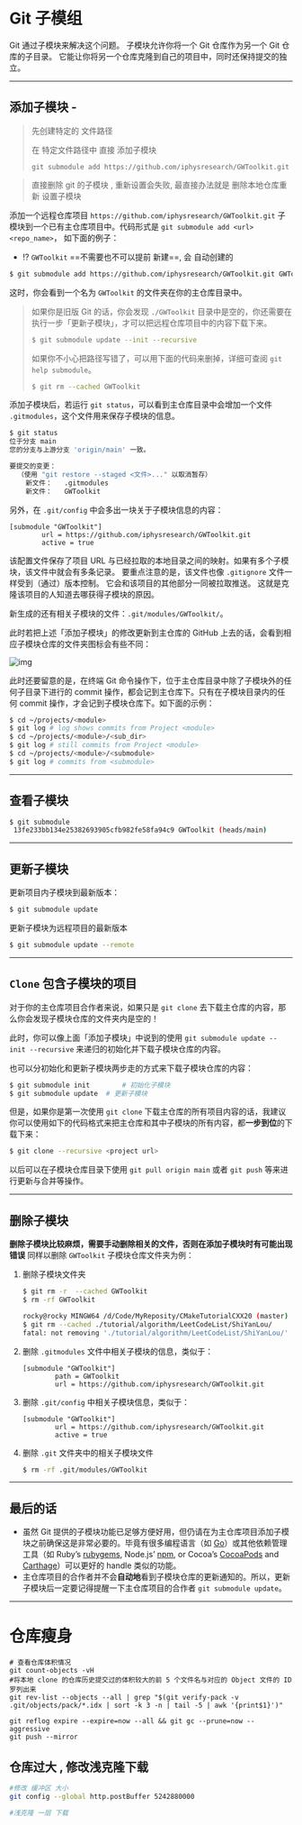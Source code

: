 # Git 子模组 

Git 通过子模块来解决这个问题。 子模块允许你将一个 Git 仓库作为另一个 Git 仓库的子目录。 它能让你将另一个仓库克隆到自己的项目中，同时还保持提交的独立。

------

## 添加子模块 -



>  先创建特定的 文件路径
>
> 在 特定文件路径中 直接   添加子模块 
>
> ```
> git submodule add https://github.com/iphysresearch/GWToolkit.git
> ```



> 直接删除 git 的子模块 , 重新设置会失败, 最直接办法就是 删除本地仓库重新 设置子模块 





添加一个远程仓库项目 `https://github.com/iphysresearch/GWToolkit.git` 子模块到一个已有主仓库项目中。代码形式是 `git submodule add <url> <repo_name>`， 如下面的例子：

* :interrobang:   `GWToolkit` ==不需要也不可以提前 新建==, 会 自动创建的 

```bash
$ git submodule add https://github.com/iphysresearch/GWToolkit.git GWToolkit
```

这时，你会看到一个名为 `GWToolkit` 的文件夹在你的主仓库目录中。

> 如果你是旧版 Git 的话，你会发现 `./GWToolkit` 目录中是空的，你还需要在执行一步「更新子模块」，才可以把远程仓库项目中的内容下载下来。
>
> ```bash
> $ git submodule update --init --recursive
> ```
>
> 如果你不小心把路径写错了，可以用下面的代码来删掉，详细可查阅 `git help submodule`。
>
> ```bash
> $ git rm --cached GWToolkit
> ```

添加子模块后，若运行 `git status`，可以看到主仓库目录中会增加一个文件 `.gitmodules`，这个文件用来保存子模块的信息。

```bash
$ git status
位于分支 main
您的分支与上游分支 'origin/main' 一致。

要提交的变更：
  （使用 "git restore --staged <文件>..." 以取消暂存）
	新文件：   .gitmodules
	新文件：   GWToolkit
```

另外，在 `.git/config` 中会多出一块关于子模块信息的内容：

```fallback
[submodule "GWToolkit"]
        url = https://github.com/iphysresearch/GWToolkit.git
        active = true
```

该配置文件保存了项目 URL 与已经拉取的本地目录之间的映射。如果有多个子模块，该文件中就会有多条记录。 要重点注意的是，该文件也像 `.gitignore` 文件一样受到（通过）版本控制。 它会和该项目的其他部分一同被拉取推送。 这就是克隆该项目的人知道去哪获得子模块的原因。

新生成的还有相关子模块的文件：`.git/modules/GWToolkit/`。

此时若把上述「添加子模块」的修改更新到主仓库的 GitHub 上去的话，会看到相应子模块仓库的文件夹图标会有些不同：



![img](https://raw.githubusercontent.com/Rocky-houjinsong/PictureBed/main/img202404260930165.png?token=ANVNPPMJML3XMS7OKYQ7UK3GFMCAM)



此时还要留意的是，在终端 Git 命令操作下，位于主仓库目录中除了子模块外的任何子目录下进行的 commit 操作，都会记到主仓库下。只有在子模块目录内的任何 commit 操作，才会记到子模块仓库下。如下面的示例：

```bash
$ cd ~/projects/<module>
$ git log # log shows commits from Project <module>
$ cd ~/projects/<module>/<sub_dir>
$ git log # still commits from Project <module>
$ cd ~/projects/<module>/<submodule>
$ git log # commits from <submodule>
```

------

## 查看子模块

```bash
$ git submodule
 13fe233bb134e25382693905cfb982fe58fa94c9 GWToolkit (heads/main)
```

------

## 更新子模块

更新项目内子模块到最新版本：

```bash
$ git submodule update
```

更新子模块为远程项目的最新版本

```bash
$ git submodule update --remote
```

------

## `Clone` 包含子模块的项目

对于你的主仓库项目合作者来说，如果只是 `git clone` 去下载主仓库的内容，那么你会发现子模块仓库的文件夹内是空的！

此时，你可以像上面「添加子模块」中说到的使用 `git submodule update --init --recursive` 来递归的初始化并下载子模块仓库的内容。

也可以分初始化和更新子模块两步走的方式来下载子模块仓库的内容：

```bash
$ git submodule init		# 初始化子模块
$ git submodule update	# 更新子模块
```

但是，如果你是第一次使用 `git clone` 下载主仓库的所有项目内容的话，我建议你可以使用如下的代码格式来把主仓库和其中子模块的所有内容，都**一步到位**的下载下来：

```bash
$ git clone --recursive <project url>
```

以后可以在子模块仓库目录下使用 `git pull origin main` 或者 `git push` 等来进行更新与合并等操作。

------

## 删除子模块

**删除子模块比较麻烦，需要手动删除相关的文件，否则在添加子模块时有可能出现错误** 同样以删除 `GWToolkit` 子模块仓库文件夹为例：

1. 删除子模块文件夹

   ```bash
   $ git rm -r  --cached GWToolkit
   $ rm -rf GWToolkit
   
   rocky@rocky MINGW64 /d/Code/MyReposity/CMakeTutorialCXX20 (master)
   $ git rm --cached ./tutorial/algorithm/LeetCodeList/ShiYanLou/
   fatal: not removing './tutorial/algorithm/LeetCodeList/ShiYanLou/' recursively without -r
   
   ```

2. 删除 `.gitmodules` 文件中相关子模块的信息，类似于：

   ```fallback
   [submodule "GWToolkit"]
           path = GWToolkit
           url = https://github.com/iphysresearch/GWToolkit.git
   ```

3. 删除 `.git/config` 中相关子模块信息，类似于：

   ```fallback
   [submodule "GWToolkit"]
           url = https://github.com/iphysresearch/GWToolkit.git
           active = true
   ```

4. 删除 `.git` 文件夹中的相关子模块文件

   ```bash
   $ rm -rf .git/modules/GWToolkit
   ```

------

## 最后的话

- 虽然 Git 提供的子模块功能已足够方便好用，但仍请在为主仓库项目添加子模块之前确保这是非常必要的。毕竟有很多编程语言（如 [Go](https://golang.org/)）或其他依赖管理工具（如 Ruby’s [rubygems](http://guides.rubygems.org/), Node.js’ [npm](https://docs.npmjs.com/getting-started/what-is-npm), or Cocoa’s [CocoaPods](https://cocoapods.org/about) and [Carthage](https://github.com/Carthage/Carthage)）可以更好的 handle 类似的功能。
- 主仓库项目的合作者并不会**自动地**看到子模块仓库的更新通知的。所以，更新子模块后一定要记得提醒一下主仓库项目的合作者 `git submodule update`。



----

# 仓库瘦身



```shell
# 查看仓库体积情况
git count-objects -vH
#将本地 clone 的仓库历史提交过的体积较大的前 5 个文件名与对应的 Object 文件的 ID 罗列出来
git rev-list --objects --all | grep "$(git verify-pack -v .git/objects/pack/*.idx | sort -k 3 -n | tail -5 | awk '{print$1}')"

git reflog expire --expire=now --all && git gc --prune=now --aggressive
git push --mirror
```

## 仓库过大 , 修改浅克隆下载

```bash
#修改 缓冲区 大小
git config --global http.postBuffer 5242880000    

#浅克隆 一层 下载 

```



```

```



